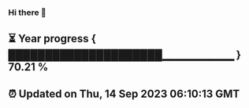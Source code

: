 ### Hi there 👋
⏳ Year progress { █████████████████████▁▁▁▁▁▁▁▁▁ } 70.21 %
---
⏰ Updated on Thu, 14 Sep 2023 06:10:13 GMT
---
